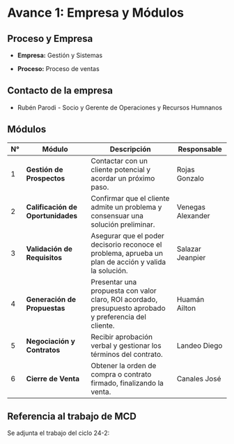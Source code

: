 # Avance 1: Empresa y Módulos
## Proceso y Empresa

- **Empresa:** Gestión y Sistemas

- **Proceso:** Proceso de ventas

## Contacto de la empresa

- Rubén Parodi - Socio y Gerente de Operaciones y Recursos Humnanos

## Módulos

| N° | Módulo                          | Descripción                                                                                            | Responsable         |
|----|----------------------------------|--------------------------------------------------------------------------------------------------------|--------------------|
| 1  | **Gestión de Prospectos**       | Contactar con un cliente potencial y acordar un próximo paso.                                         | Rojas Gonzalo      |
| 2  | **Calificación de Oportunidades** | Confirmar que el cliente admite un problema y consensuar una solución preliminar.                     | Venegas Alexander  |
| 3  | **Validación de Requisitos**    | Asegurar que el poder decisorio reconoce el problema, aprueba un plan de acción y valida la solución. | Salazar Jeanpier   |
| 4  | **Generación de Propuestas**    | Presentar una propuesta con valor claro, ROI acordado, presupuesto aprobado y preferencia del cliente. | Huamán Ailton  |
| 5  | **Negociación y Contratos**     | Recibir aprobación verbal y gestionar los términos del contrato.                                      | Landeo Diego          |
| 6  | **Cierre de Venta**             | Obtener la orden de compra o contrato firmado, finalizando la venta.                                  | Canales José          |

## Referencia al trabajo de MCD
Se adjunta el trabajo del ciclo 24-2:

